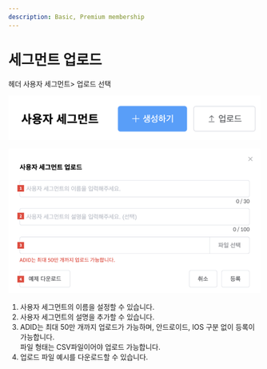 ```yaml
---
description: Basic, Premium membership
---
```


# 세그먼트 업로드

헤더 사용자 세그먼트> 업로드 선택

![](<../.gitbook/assets/image (21).png>)

![](<../.gitbook/assets/image (14).png>)

1. 사용자 세그먼트의 이름을 설정할 수 있습니다.
2. 사용자 세그먼트의 설명을 추가할 수 있습니다.
3. ADID는 최대 50만 개까지 업로드가 가능하며, 안드로이드, IOS 구분 없이 등록이 가능합니다.\
   파일 형태는 CSV파일이어야 업로드 가능합니다.
4. 업로드 파일 예시를 다운로드할 수 있습니다.
